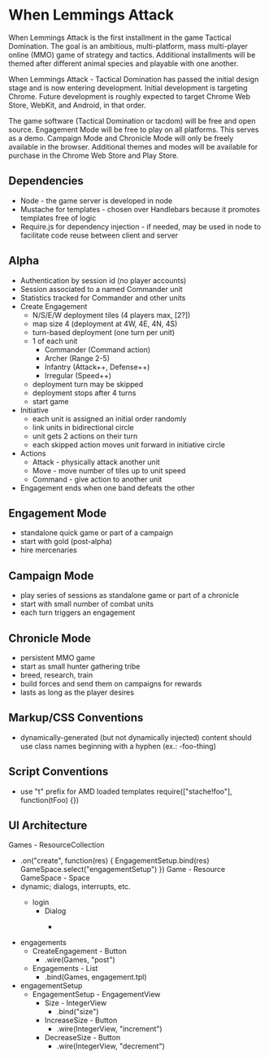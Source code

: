 When Lemmings Attack
====================
When Lemmings Attack is the first installment in the game Tactical Domination.
The goal is an ambitious, multi-platform, mass multi-player online (MMO) game of
strategy and tactics.  Additional installments will be themed after different
animal species and playable with one another.

When Lemmings Attack - Tactical Domination has passed the initial design stage
and is now entering development.  Initial development is targeting Chrome.
Future development is roughly expected to target Chrome Web Store, WebKit, and
Android, in that order.

The game software (Tactical Domination or tacdom) will be free and open source.
Engagement Mode will be free to play on all platforms.  This serves as a demo.
Campaign Mode and Chronicle Mode will only be freely available in the browser.
Additional themes and modes will be available for purchase in the Chrome Web
Store and Play Store.

Dependencies
------------
 * Node - the game server is developed in node
 * Mustache for templates - chosen over Handlebars because it promotes templates
   free of logic
 * Require.js for dependency injection - if needed, may be used in node to
   facilitate code reuse between client and server

Alpha
-----
 * Authentication by session id (no player accounts)
 * Session associated to a named Commander unit
 * Statistics tracked for Commander and other units
 * Create Engagement
   - N/S/E/W deployment tiles (4 players max, [2?])
   - map size 4 (deployment at 4W, 4E, 4N, 4S)
   - turn-based deployment (one turn per unit)
   - 1 of each unit
     * Commander (Command action)
     * Archer (Range 2-5)
     * Infantry (Attack++, Defense++)
     * Irregular (Speed++)
   - deployment turn may be skipped
   - deployment stops after 4 turns
   - start game
 * Initiative
   - each unit is assigned an initial order randomly
   - link units in bidirectional circle
   - unit gets 2 actions on their turn
   - each skipped action moves unit forward in initiative circle
 * Actions
   - Attack - physically attack another unit
   - Move - move number of tiles up to unit speed
   - Command - give action to another unit
 * Engagement ends when one band defeats the other

Engagement Mode
---------------
 - standalone quick game or part of a campaign
 - start with gold (post-alpha)
 - hire mercenaries

Campaign Mode
-------------
 - play series of sessions as standalone game or part of a chronicle
 - start with small number of combat units
 - each turn triggers an engagement

Chronicle Mode
--------------
 - persistent MMO game
 - start as small hunter gathering tribe
 - breed, research, train
 - build forces and send them on campaigns for rewards
 - lasts as long as the player desires

Markup/CSS Conventions
----------------------
 - dynamically-generated (but not dynamically injected) content should use class
   names beginning with a hyphen (ex.: -foo-thing)

Script Conventions
------------------
 - use "t" prefix for AMD loaded templates
   require(["stache!foo"], function(tFoo) {})

UI Architecture
---------------
Games - ResourceCollection
 - .on("create", function(res) {
      EngagementSetup.bind(res)
      GameSpace.select("engagementSetup")
    })
Game - Resource
GameSpace - Space
 - <virtual> dynamic; dialogs, interrupts, etc.
    - login
       - Dialog
          - <form>
 - engagements
    - CreateEngagement - Button
       - .wire(Games, "post")
    - Engagements - List
       - .bind(Games, engagement.tpl)
 - engagementSetup
    - EngagementSetup - EngagementView
       - Size - IntegerView
          - .bind("size")
       - IncreaseSize - Button
          - .wire(IntegerView, "increment")
       - DecreaseSize - Button
          - .wire(IntegerView, "decrement")

